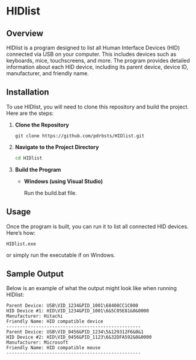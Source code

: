 # HIDlist

## Overview

HIDlist is a program designed to list all Human Interface Devices (HID) connected via USB on your computer. This includes devices such as keyboards, mice, touchscreens, and more. The program provides detailed information about each HID device, including its parent device, device ID, manufacturer, and friendly name.

## Installation

To use HIDlist, you will need to clone this repository and build the project. Here are the steps:

1. **Clone the Repository**

   ```
   git clone https://github.com/pdrbsts/HIDlist.git
   ```

2. **Navigate to the Project Directory**

   ```bash
   cd HIDlist
   ```

3. **Build the Program**

   - **Windows (using Visual Studio)**

     Run the build.bat file.



## Usage

Once the program is built, you can run it to list all connected HID devices. Here’s how:

```
HIDlist.exe
```

or simply run the executable if on Windows.

## Sample Output

Below is an example of what the output might look like when running HIDlist:

```
Parent Device: USB\VID_1234&PID_1001\68408CC1C000
HID Device #1: HID\VID_1234&PID_1001\6&5C05E81&0&0000
Manufacturer: Hitachi
Friendly Name: HID compatible device
--------------------------------------------------
Parent Device: USB\VID_0456&PID_1234\5&129312F6&0&1
HID Device #2: HID\VID_0456&PID_1123\6&32DFA592&0&0000
Manufacturer: Microsoft
Friendly Name: HID compatible mouse
--------------------------------------------------
```

